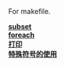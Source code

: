 For makefile.

**[subset](https://github.com/lowkeyway/Embedded/blob/master/Software/Language/Makefile/subset.md)**  
**[foreach](https://github.com/lowkeyway/Embedded/blob/master/Software/Language/Makefile/foreach.md)**  
**[打印](https://github.com/lowkeyway/Embedded/blob/master/Software/Language/Makefile/%E6%89%93%E5%8D%B0.md)**  
**[特殊符号的使用](https://github.com/lowkeyway/Embedded/blob/master/Software/Language/Makefile/%E7%89%B9%E6%AE%8A%E7%AC%A6%E5%8F%B7%E7%9A%84%E4%BD%BF%E7%94%A8.md)**

